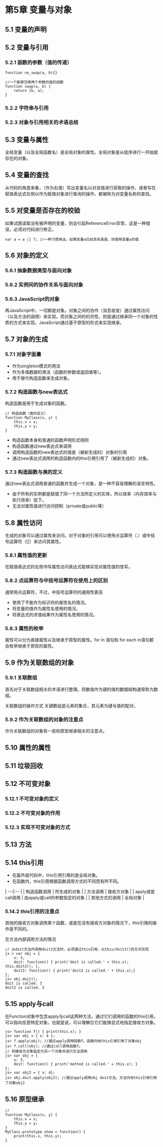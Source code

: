 # 第5章 变量与对象 #

## 5.1 变量的声明 ##


## 5.2 变量与引用 ##

### 5.2.1 函数的参数（值的传递） ###

	function no_swap(a, b){}

	//一个能够交换两个参数的值的函数
	function swap(a, b) {
		return [b, a];
	}
### 5.2.2 字符串与引用 ###

### 5.2.3 对象与引用相关的术语总结 ###


## 5.3 变量与属性 ##
全局变量（以及全局函数名）是全局对象的属性。全局对象是从程序进行一开始就存在的对象。

## 5.4 变量的查找 ##
从代码的角度来看，（作为右值）写出变量名以对该值进行获取的操作，或者写在赋值表达式左侧以作为赋值对象进行查询的操作，都被称为对变量名称的查找。

## 5.5 对变量是否存在的校验 ##
如果试图读取没有被声明的变量，则会引起ReferenceError异常，这是一种错误，必须对代码进行修正。

	var a = a || 7; //一种习惯用法。如果变量a已经具有某值，则使用变量a的值
## 5.6 对象的定义 ##

### 5.6.1 抽象数据类型与面向对象 ###

### 5.6.2 实例间的协作关系与面向对象 ###

### 5.6.3 JavaScript的对象 ###
再JavaScript中，一切都是对象。对象之间的协作（消息收发）通过属性访问（以及方法的调用）来实现。而对象之间的的共性，则是通过继承同一个对象的性质的方式来实现。JavaScript通过基于原型的形式来实现继承。

## 5.7 对象的生成 ##

### 5.7.1 对象字面量 ###

* 作为singleton模式的用法
* 作为多值数据的用法（函数的参数或返回值等）。
* 用于替代构造函数来生成对象。

### 5.7.2 构造函数与new表达式 ###
构造函数是用于生成对象的函数。

	// 构造函数（类的定义）
	function MyClass(x, y) {
		this.x = x;
		this.y = y;
	}

* 构造函数本身和普通的函数声明形式相同
* 构造函数通过new表达式来调用
* 调用构造函数的new表达式的值是（被新生成的）对象的引用
* 通过new表达式调用的构造函数内的this引用引用了（被新生成的）对象。

### 5.7.3 构造函数与类的定义 ###
通过new表达式调用普通的函数并生成一个对象，是一种不容易理解的语言特性。

* 由于所有的实例都是赋值了同一个方法所定义的实体，所以效率（内存效率与执行效率）低下。
* 无法对属性值进行访问控制（private或public等）

## 5.8 属性访问 ##
生成的对象可以通过属性来访问。对于对象的引用可以使用点运算符（.）或中括号运算符（[]）来访问其属性。

### 5.8.1 属性值的更新 ###
在赋值表达式的左侧书写属性访问表达式能够实现对属性值的改写。

### 5.8.2 点运算符与中括号运算符在使用上的区别 ###

通常用点运算符，不过，中括号运算符的通用性更高

* 使用了不能作为标识符的属性名的情况。
* 将变量的值作为属性名使用的情况。
* 将表达式的求值结果作为属性名使用的情况。

### 5.8.3 属性的枚举 ###
属性可以分为直接属性以及继承于原型的属性。for in 语句和 for each in语句都会枚举继承于原型的属性。


## 5.9 作为关联数组的对象 ##

### 5.9.1 关联数组 ###
首先对于关联数组相关的术语进行整理。将数值作为键的值的数据结构通常称为数组。

关联数组的操作方式
关键数组是元素的集合，其元素为键与值的配对。

### 5.9.2 作为关联数组的对象的注意点 ###
作为关联数组的对象有一些和原型继承相关的注意点。

## 5.10 属性的属性 ##

## 5.11 垃圾回收 ##

## 5.12 不可变对象 ##

### 5.12.1 不可变对象的定义 ###

### 5.12.2 不可变对象的作用 ###

### 5.12.3 实现不可变对象的方式 ###

## 5.13 方法 ##

## 5.14 this引用 ##

* 在最外层代码中，this引用引用的是全局对象。
* 在函数内，this引用根据函数调用方式的不同而有所不同。

| --:|:-- |
| 构造函数调用 | 所生成的对象 |
| 方法调用 | 接收方对象 |
| apply或是call调用 | 由apply或call的参数指定的对象 |
| 其他方式的调用 | 全局对象 |

### 5.14.2 this引用的注意点 ###
其他的接收方对象调用某个函数，或是在没有接收方对象的情况下，this引用的操作是不同的。

在方法内部调用方法的情况

	// 从doit方法内调用doit2方法时，必须通过this引用，以this/doit2()的方式实现
	js > var obj = {
		x: 3,
		doit: function() { print('doit is called.' + this.x); this.doit2(); },
		doit2: function() { print('doit2 is called.' + this.x);}
	};
	js> obj.doit();
	doit is called. 3
	doit2 is called. 3

## 5.15 apply与call ##
在Function对象中包含apply与call这两种方法，通过它们调用的函数的this引用，可以指向任意特定对象。也就是说，可以理解位它们能够显式地指定接收方对象。

	js> function f() { print(this.x); }
	js> var obj = { x: 4 };
	js> f.apply(obj); //通过apply调用函数f。函数内地this引用引用了对象obj
	js> f.call(obj); //通过call调用函数f。
	// 将接收方对象指定为另一个对象并进行方法调用
	js> var obj = {
		x: 3,
		doit: function() { print('method is called.' = this.x); }
	};
	js> var obj2 = { x: 4};
	js> obj.doit.apply(obj2); //通过apply调用obj doit方法。方法内地this引用引用了对象obj2
	

## 5.16 原型继承 ##

	//
	function MyClass(x, y) {
		this.x = x;
		this.y = y;
	}
	MyClass.prototype.show = function() {
		print(this.x, this.y);
	}
